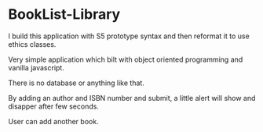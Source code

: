 # BookList-Library

I build this application with S5 prototype syntax and then reformat it to use ethics classes.

Very simple application which bilt with object oriented programming and vanilla javascript.

There is no database or anything like that.

By adding an author and ISBN number and submit, a little alert will show and disapper after few seconds.

User can add another book.
